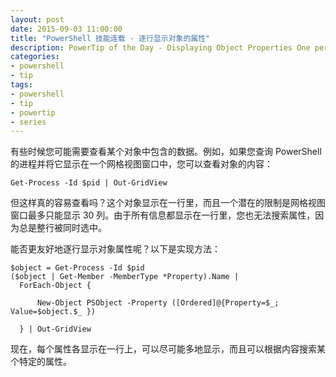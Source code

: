 ```yaml
---
layout: post
date: 2015-09-03 11:00:00
title: "PowerShell 技能连载 - 逐行显示对象的属性"
description: PowerTip of the Day - Displaying Object Properties One per Line
categories:
- powershell
- tip
tags:
- powershell
- tip
- powertip
- series
---
```

有些时候您可能需要查看某个对象中包含的数据。例如，如果您查询 PowerShell 的进程并将它显示在一个网格视图窗口中，您可以查看对象的内容：

    Get-Process -Id $pid | Out-GridView

但这样真的容易查看吗？这个对象显示在一行里，而且一个潜在的限制是网格视图窗口最多只能显示 30 列。由于所有信息都显示在一行里，您也无法搜索属性，因为总是整行被同时选中。

能否更友好地逐行显示对象属性呢？以下是实现方法：

    $object = Get-Process -Id $pid
    ($object | Get-Member -MemberType *Property).Name |
      ForEach-Object {

          New-Object PSObject -Property ([Ordered]@{Property=$_; Value=$object.$_ })

      } | Out-GridView

现在，每个属性各显示在一行上，可以尽可能多地显示，而且可以根据内容搜索某个特定的属性。

<!--本文国际来源：[Displaying Object Properties One per Line](http://community.idera.com/powershell/powertips/b/tips/posts/displaying-object-properties-one-per-line)-->
